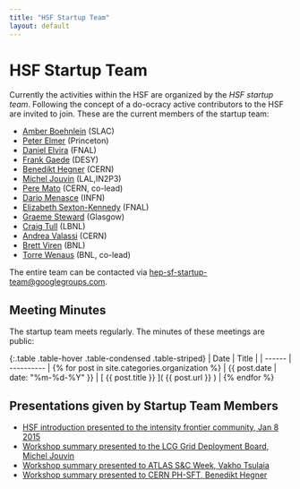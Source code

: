 ```yaml
---
title: "HSF Startup Team"
layout: default
---
```


# HSF Startup Team

Currently the activities within the HSF are organized by the *HSF startup team*. Following the concept of a do-ocracy active contributors to the HSF are invited to join. These are the current members of the startup team:

 * [Amber Boehnlein](amber@slac.stanford.edu) (SLAC)
 * [Peter Elmer](peter.elmer@cern.ch) (Princeton)
 * [Daniel Elvira](daniel@fnal.gov) (FNAL)
 * [Frank Gaede](frank.gaede@desy.de) (DESY)
 * [Benedikt Hegner](benedikt.hegner@cern.ch) (CERN)
 * [Michel Jouvin](jouvin@lal.in2p3.fr) (LAL,IN2P3)
 * [Pere Mato](pere.Mato@cern.ch) (CERN, co-lead)
 * [Dario Menasce](dario.menasce@mib.infn.it) (INFN)
 * [Elizabeth Sexton-Kennedy](sexton@fnal.gov) (FNAL)
 * [Graeme Steward](graeme.a.steward@gmail.com) (Glasgow)
 * [Craig Tull](cetull@lbl.gov) (LBNL)
 * [Andrea Valassi](andrea.valassi@cern.ch) (CERN)
 * [Brett Viren](bv@bnl.gov) (BNL)
 * [Torre Wenaus](wenaus@gmail.com) (BNL, co-lead)

The entire team can be contacted via [hep-sf-startup-team@googlegroups.com](hep-sf-startup-team@googlegroups.com).

## Meeting Minutes

The startup team meets regularly. The minutes of these meetings are public:

{:.table .table-hover .table-condensed .table-striped}
| Date   | Title      |
| ------ | ---------- |
{% for post in site.categories.organization %} | {{ post.date | date: "%m-%d-%Y" }} | [ {{ post.title }} ]( {{ post.url }} ) |
{% endfor %}

## Presentations given by Startup Team Members

 * [HSF introduction presented to the intensity frontier community, Jan 8 2015](/assets/HSF-intro-intensity-20150108.pdf)
 * [Workshop summary presented to the LCG Grid Deployment Board, Michel Jouvin](/assets/HSF-SLAC-workshop-summary-GDB-Feb.pdf)
 * [Workshop summary presented to ATLAS S&C Week, Vakho Tsulaia](/assets/HSF-Summary-Vakho-Tsulaia-ATLAS.pdf)
 * [Workshop summary presented to CERN PH-SFT, Benedikt Hegner](/assets/Benedikt%20Hegner%20HSFSummary.pdf)
